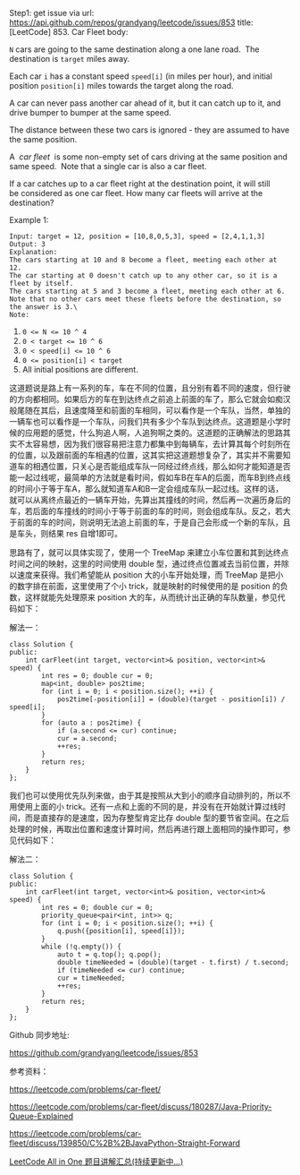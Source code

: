 Step1: get issue via url: https://api.github.com/repos/grandyang/leetcode/issues/853 
 title:[LeetCode] 853. Car Fleet 
 body:  
   
  
`N` cars are going to the same destination along a one lane road.  The destination is `target` miles away.

Each car `i` has a constant speed `speed[i]` (in miles per hour), and initial position `position[i]` miles towards the target along the road.

A car can never pass another car ahead of it, but it can catch up to it, and drive bumper to bumper at the same speed.

The distance between these two cars is ignored - they are assumed to have the same position.

A  _car fleet_  is some non-empty set of cars driving at the same position and same speed.  Note that a single car is also a car fleet.

If a car catches up to a car fleet right at the destination point, it will still be considered as one car fleet. How many car fleets will arrive at the destination?

Example 1:
    
    
    Input: target = 12, position = [10,8,0,5,3], speed = [2,4,1,1,3]
    Output: 3
    Explanation:
    The cars starting at 10 and 8 become a fleet, meeting each other at 12.
    The car starting at 0 doesn't catch up to any other car, so it is a fleet by itself.
    The cars starting at 5 and 3 become a fleet, meeting each other at 6.
    Note that no other cars meet these fleets before the destination, so the answer is 3.\
    Note:

  1. `0 <= N <= 10 ^ 4`
  2. `0 < target <= 10 ^ 6`
  3. `0 < speed[i] <= 10 ^ 6`
  4. `0 <= position[i] < target`
  5. All initial positions are different.



  
  
这道题说是路上有一系列的车，车在不同的位置，且分别有着不同的速度，但行驶的方向都相同。如果后方的车在到达终点之前追上前面的车了，那么它就会如痴汉般尾随在其后，且速度降至和前面的车相同，可以看作是一个车队，当然，单独的一辆车也可以看作是一个车队，问我们共有多少个车队到达终点。这道题是小学时候的应用题的感觉，什么狗追人啊，人追狗啊之类的。这道题的正确解法的思路其实不太容易想，因为我们很容易把注意力都集中到每辆车，去计算其每个时刻所在的位置，以及跟前面的车相遇的位置，这其实把这道题想复杂了，其实并不需要知道车的相遇位置，只关心是否能组成车队一同经过终点线，那么如何才能知道是否能一起过线呢，最简单的方法就是看时间，假如车B在车A的后面，而车B到终点线的时间小于等于车A，那么就知道车A和B一定会组成车队一起过线。这样的话，就可以从离终点最近的一辆车开始，先算出其撞线的时间，然后再一次遍历身后的车，若后面的车撞线的时间小于等于前面的车的时间，则会组成车队。反之，若大于前面的车的时间，则说明无法追上前面的车，于是自己会形成一个新的车队，且是车头，则结果 res 自增1即可。

思路有了，就可以具体实现了，使用一个 TreeMap 来建立小车位置和其到达终点时间之间的映射，这里的时间使用 double 型，通过终点位置减去当前位置，并除以速度来获得。我们希望能从 position 大的小车开始处理，而 TreeMap 是把小的数字排在前面，这里使用了个小 trick，就是映射的时候使用的是 position 的负数，这样就能先处理原来 position 大的车，从而统计出正确的车队数量，参见代码如下：

  
  
解法一：
    
    
    class Solution {
    public:
        int carFleet(int target, vector<int>& position, vector<int>& speed) {
            int res = 0; double cur = 0;
            map<int, double> pos2time;
            for (int i = 0; i < position.size(); ++i) {
                pos2time[-position[i]] = (double)(target - position[i]) / speed[i];
            }
            for (auto a : pos2time) {
                if (a.second <= cur) continue;
                cur = a.second;
                ++res;
            }
            return res;
        }
    };

  
  
我们也可以使用优先队列来做，由于其是按照从大到小的顺序自动排列的，所以不用使用上面的小 trick。还有一点和上面的不同的是，并没有在开始就计算过线时间，而是直接存的是速度，因为存整型肯定比存 double 型的要节省空间。在之后处理的时候，再取出位置和速度计算时间，然后再进行跟上面相同的操作即可，参见代码如下：

  
  
解法二：
    
    
    class Solution {
    public:
        int carFleet(int target, vector<int>& position, vector<int>& speed) {
            int res = 0; double cur = 0;
            priority_queue<pair<int, int>> q;
            for (int i = 0; i < position.size(); ++i) {
                q.push({position[i], speed[i]});
            }   
            while (!q.empty()) {
                auto t = q.top(); q.pop();
                double timeNeeded = (double)(target - t.first) / t.second;
                if (timeNeeded <= cur) continue;
                cur = timeNeeded;
                ++res;
            }
            return res;
        }
    };

  
  
Github 同步地址:

<https://github.com/grandyang/leetcode/issues/853>

  
  
参考资料：

<https://leetcode.com/problems/car-fleet/>

<https://leetcode.com/problems/car-fleet/discuss/180287/Java-Priority-Queue-Explained>

<https://leetcode.com/problems/car-fleet/discuss/139850/C%2B%2BJavaPython-Straight-Forward>

  
  
[LeetCode All in One 题目讲解汇总(持续更新中...)](https://www.cnblogs.com/grandyang/p/4606334.html)
